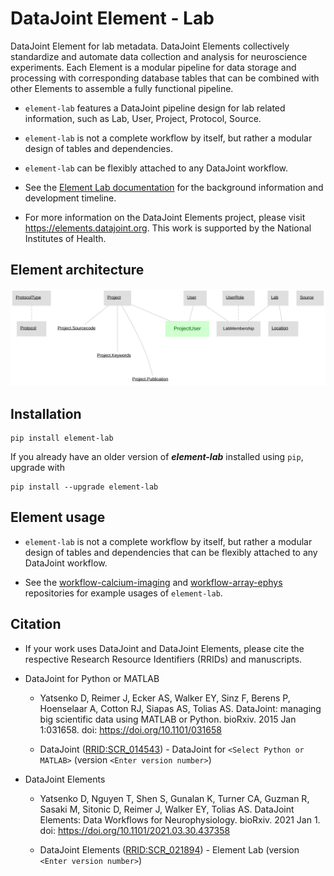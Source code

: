 # DataJoint Element - Lab

DataJoint Element for lab metadata. DataJoint Elements collectively standardize and automate data collection and analysis for neuroscience experiments. Each Element is a modular pipeline for data storage and processing with corresponding database tables that can be combined with other Elements to assemble a fully functional pipeline.

+ `element-lab` features a DataJoint pipeline design for lab related information, such as Lab, User, Project, Protocol, Source.

+ `element-lab` is not a complete workflow by itself, but rather a modular design of tables and dependencies. 

+ `element-lab` can be flexibly attached to any DataJoint workflow.

+ See the [Element Lab documentation](https://elements.datajoint.org/description/lab/) for the background information and development timeline.

+ For more information on the DataJoint Elements project, please visit https://elements.datajoint.org.  This work is supported by the National Institutes of Health.

## Element architecture

![element lab diagram](images/lab_diagram.svg)

## Installation
```
pip install element-lab
```

If you already have an older version of ***element-lab*** installed using `pip`, upgrade with
```
pip install --upgrade element-lab
```

## Element usage

+ `element-lab` is not a complete workflow by itself, but rather a modular design of tables and dependencies that can be flexibly attached to any DataJoint workflow.

+ See the [workflow-calcium-imaging](https://github.com/datajoint/workflow-calcium-imaging) and [workflow-array-ephys](https://github.com/datajoint/workflow-array-ephys) repositories for example usages of `element-lab`.

## Citation

+ If your work uses DataJoint and DataJoint Elements, please cite the respective Research Resource Identifiers (RRIDs) and manuscripts.

+ DataJoint for Python or MATLAB
    + Yatsenko D, Reimer J, Ecker AS, Walker EY, Sinz F, Berens P, Hoenselaar A, Cotton RJ, Siapas AS, Tolias AS. DataJoint: managing big scientific data using MATLAB or Python. bioRxiv. 2015 Jan 1:031658. doi: https://doi.org/10.1101/031658

    + DataJoint ([RRID:SCR_014543](https://scicrunch.org/resolver/SCR_014543)) - DataJoint for `<Select Python or MATLAB>` (version `<Enter version number>`)

+ DataJoint Elements
    + Yatsenko D, Nguyen T, Shen S, Gunalan K, Turner CA, Guzman R, Sasaki M, Sitonic D, Reimer J, Walker EY, Tolias AS. DataJoint Elements: Data Workflows for Neurophysiology. bioRxiv. 2021 Jan 1. doi: https://doi.org/10.1101/2021.03.30.437358

    + DataJoint Elements ([RRID:SCR_021894](https://scicrunch.org/resolver/SCR_021894)) - Element Lab (version `<Enter version number>`)